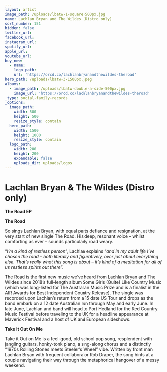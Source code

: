 ```yaml
---
layout: artist
image_path: /uploads/lbatw-1-square-500px.jpg
name: Lachlan Bryan and The Wildes (Distro only)
sort_number: 151
hidden: false
twitter_url:
facebook_url:
instagram_url:
spotify_url:
apple_url:
youtube_url:
buy_now:
  - name:
    logo_path:
    url: 'https://orcd.co/lachlanbryanandthewildes-theroad'
hero_path: /uploads/lbatw-3-1500px.jpeg
albums:
  - image_path: /uploads/lbatw-double-a-side-500px.jpg
    image_url: 'https://orcd.co/lachlanbryanandthewildes-theroad'
_type: social-family-records
_options:
  image_path:
    width: 500
    height: 500
    resize_style: contain
  hero_path:
    width: 1500
    height: 1000
    resize_style: contain
  logo_path:
    width: 200
    height: 200
    expandable: false
    uploads_dir: uploads/logos
---
```


# **Lachlan Bryan & The Wildes (Distro only)**

**The Road EP**

**The Road**

So sings Lachlan Bryan, with equal parts defiance and resignation, at the very start of new single The Road. His deep, resonant voice – whilst comforting as ever – sounds particularly road weary.

“*I’m a kind of restless person*”, Lachlan explains “*and in my adult life I’ve chosen the road – both literally and figuratively, over just about everything else. That’s really what this song is about – it’s kind of a meditation for all of us restless spirits out there*”.

The Road is the first new music we’ve heard from Lachlan Bryan and The Wildes since 2018’s full-length album Some Girls (Quite) Like Country Music (which was long-listed for The Australian Music Prize and is a finalist in the AIR Awards for Best Independent Country Release). The single was recorded upon Lachlan’s return from a 15 date US Tour and drops as the band embark on a 12 date Australian run through May and early June. In late June, Lachlan and band will head to Port Hedland for the Red Country Music Festival before traveling to the UK for a headline appearance at Maverick Festival and a host of UK and European sideshows.&nbsp;

**Take It Out On Me**

Take it Out on Me is a feel-good, old school pop song, resplendent with jangling guitars, honky-tonk piano, a sing-along chorus and a distinctly “1970s Rolling Stones meets Steeler’s Wheel” vibe. Written by front man Lachlan Bryan with frequent collaborator Rob Draper, the song hints at a couple navigating their way through the metaphorical hangover of a messy weekend.